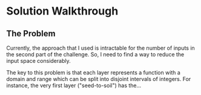 # Solution Walkthrough

## The Problem
Currently, the approach that I used is intractable for the number of inputs in
the second part of the challenge. So, I need to find a way to reduce the input
space considerably.

The key to this problem is that each layer represents a function with a domain
and range which can be split into disjoint intervals of integers. For instance,
the very first layer ("seed-to-soil") has the...
